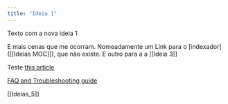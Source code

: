 ```yaml
---
title: "Ideia 1"
---
```


Texto com a nova ideia 1

E mais cenas que me ocorram.
Nomeadamente um Link para o [indexador]([[Ideias MOC]]), que não existe. 
E outro para a a [[Ideia 3]]

Teste 
[this article](https://www.emergeinteractive.com/insights/detail/the-essentials-of-favicons/)

[FAQ and Troubleshooting guide](notes/troubleshooting.md)

[[Ideias_5]]






